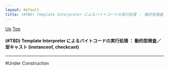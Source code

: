 ```yaml
---
layout: default
title: (#TBD) Template Interpreter によるバイトコードの実行処理 ： 動的型検査／型キャスト (instanceof, checkcast)
---
```

[Up](noaqS079AL.html) [Top](../index.html)

#### (#TBD) Template Interpreter によるバイトコードの実行処理 ： 動的型検査／型キャスト (instanceof, checkcast)

--- 
#Under Construction






